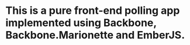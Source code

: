 # This is a pure front-end polling app implemented using Backbone, Backbone.Marionette and EmberJS.
